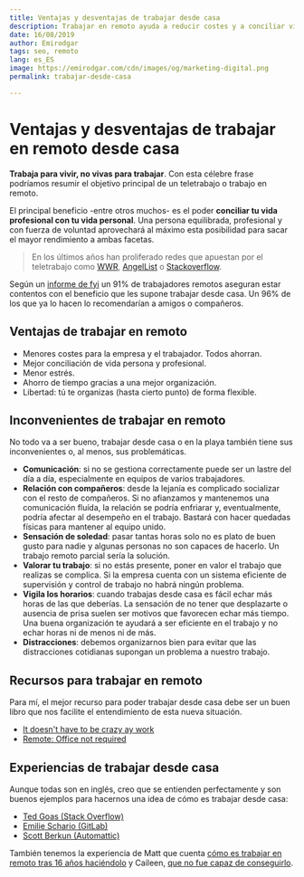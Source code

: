 ```yaml
---
title: Ventajas y desventajas de trabajar desde casa
description: Trabajar en remoto ayuda a reducir costes y a conciliar vida personal y profesional
date: 16/08/2019
author: Emirodgar
tags: seo, remoto
lang: es_ES
image: https://emirodgar.com/cdn/images/og/marketing-digital.png
permalink: trabajar-desde-casa

---
```


# Ventajas y desventajas de trabajar en remoto desde casa

**Trabaja para vivir, no vivas para trabajar**. Con esta célebre frase podríamos resumir el objetivo principal de un teletrabajo o trabajo en remoto.

El principal beneficio -entre otros muchos- es el poder **conciliar tu vida profesional con tu vida personal**. Una persona equilibrada, profesional y con fuerza de voluntad aprovechará al máximo esta posibilidad para sacar el mayor rendimiento a ambas facetas.

> En los últimos años han proliferado redes que apuestan por el teletrabajo como [WWR](https://weworkremotely.com/), [AngelList](https://angel.co/remote) o [Stackoverflow](https://stackoverflow.com/jobs/remote-developer-jobs).

Según un [informe de fyi](https://usefyi.com/remote-work-report) un 91% de trabajadores remotos aseguran estar contentos con el beneficio que les supone trabajar desde casa. Un 96% de los que ya lo hacen lo recomendarían a amigos o compañeros.

<amp-twitter 
  width="375"
  height="472"
  layout="responsive"
  data-tweetid="1121888399172915200">
</amp-twitter>



## Ventajas de trabajar en remoto

- Menores costes para la empresa y el trabajador. Todos ahorran.
- Mejor conciliación de vida persona y profesional.
- Menor estrés.
- Ahorro de tiempo gracias a una mejor organización.
- Libertad: tú te organizas (hasta cierto punto) de forma flexible.

## Inconvenientes de trabajar en remoto

No todo va a ser bueno, trabajar desde casa o en la playa también tiene sus inconvenientes o, al menos, sus problemáticas.

- **Comunicación**: si no se gestiona correctamente puede ser un lastre del día a día, especialmente en equipos de varios trabajadores.
- **Relación con compañeros**: desde la lejanía es complicado socializar con el resto de compañeros. Si no afianzamos y mantenemos una comunicación fluída, la relación se podría enfriarar y, eventualmente, podría afectar al desempeño en el trabajo. Bastará con hacer quedadas físicas para mantener al equipo unido.
- **Sensación de soledad**: pasar tantas horas solo no es plato de buen gusto para nadie y algunas personas no son capaces de hacerlo. Un trabajo remoto parcial sería la solución.
- **Valorar tu trabajo**: si no estás presente, poner en valor el trabajo que realizas se complica. Si la empresa cuenta con un sistema eficiente de supervisión y control de trabajo no habrá ningún problema.
- **Vigila los horarios**: cuando trabajas desde casa es fácil echar más horas de las que deberías. La sensación de no tener que desplazarte o ausencia de prisa suelen ser motivos que favorecen echar más tiempo. Una buena organización te ayudará a ser eficiente en el trabajo y no echar horas ni de menos ni de más.
- **Distracciones**: debemos organizarnos bien para evitar que las distracciones cotidianas supongan un problema a nuestro trabajo.

## Recursos para trabajar en remoto

Para mí, el mejor recurso para poder trabajar desde casa debe ser un buen libro que nos facilite el entendimiento de esta nueva situación. 

- [It doesn't have to be crazy ay work](https://basecamp.com/books/calm)
- [Remote: Office not required](https://basecamp.com/books/remote)

## Experiencias de trabajar desde casa

Aunque todas son en inglés, creo que se entienden perfectamente y son buenos ejemplos para hacernos una idea de cómo es trabajar desde casa:

 - [Ted Goas (Stack Overflow)](https://blog.prototypr.io/what-its-like-working-remotely-on-stack-overflow-s-product-design-team-c3a4034c265e)
 - [Emilie Schario (GitLab)](http://shedoesdatathings.com/post/1-year-at-gitlab/)
 - [Scott Berkun (Automattic)](https://scottberkun.com/yearwithoutpants/)
 
 También tenemos la experiencia de Matt que cuenta [cómo es trabajar en remoto tras 16 años haciéndolo](https://a.wholelottanothing.org/2019/08/09/tips-from-16-years-of-working-from-home/) y Caileen, [que no fue capaz de conseguirlo](https://www.careercontessa.com/advice/remote-work/).

<!--stackedit_data:
eyJoaXN0b3J5IjpbLTEwMDM3NzM2OTksLTcxODA2MDIzOSwtNj
U4NjcxNjczXX0=
-->